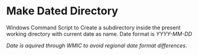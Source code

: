 # Make Dated Directory
Windows Command Script to Create a subdirectory inside the present working directory with current date as name.
Date format is *YYYY-MM-DD*

*Date is aquired through WMIC to avoid regional date format differences*.

